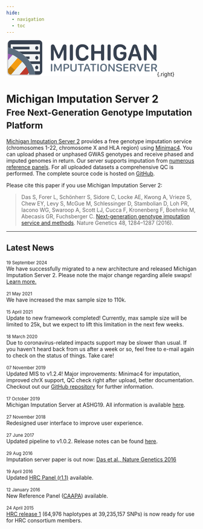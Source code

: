 ```yaml
---
hide:
  - navigation
  - toc 
---
```


![](images/logo.png){.right}


# Michigan Imputation Server 2<br><small>Free Next-Generation Genotype Imputation Platform</small>


[Michigan Imputation Server 2](https://imputationserver.sph.umich.edu) provides a free genotype imputation service (chromosomes 1-22, chromosome X and HLA region) using [Minimac4](http://genome.sph.umich.edu/wiki/Minimac4). You can upload phased or unphased GWAS genotypes and receive phased and imputed genomes in return. Our server supports imputation from [numerous reference panels](reference-panels.md). For all uploaded datasets a comprehensive QC is performed. The complete source code is hosted on [GitHub](https://github.com/genepi/imputationserver2/).

Please cite this paper if you use Michigan Imputation Server 2:

> Das S, Forer L, Schönherr S, Sidore C, Locke AE, Kwong A, Vrieze S, Chew EY, Levy S, McGue M, Schlessinger D, Stambolian D, Loh PR, Iacono WG, Swaroop A, Scott LJ, Cucca F, Kronenberg F, Boehnke M, Abecasis GR, Fuchsberger C. [Next-generation genotype imputation service and methods](https://www.ncbi.nlm.nih.gov/pubmed/27571263). Nature Genetics 48, 1284–1287 (2016).

---


## Latest News

<p>
    <small class="text-muted"><i class="far fa-calendar-alt"></i> 19 September 2024</small><br>
   We have successfully migrated to a new architecture and released Michigan Imputation Server 2. Please note the major change regarding allele swaps! <a href="./qc-allele-swaps" target="_blank"> <br> Learn more.</a>
</p>

<p>
    <small class="text-muted"><i class="far fa-calendar-alt"></i> 21 May 2021</small><br>
    We have increased the max sample size to 110k.
</p>

<p>
    <small class="text-muted"><i class="far fa-calendar-alt"></i> 15 April 2021</small><br>
    Update to new framework completed! Currently, max sample size will be limited to 25k, but we expect to lift this limitation in the next few weeks.
</p>

<p>
    <small class="text-muted"><i class="far fa-calendar-alt"></i> 18 March 2020</small><br>
    Due to coronavirus-related impacts support may be slower than usual. If you haven't heard back from us after a week or so, feel free to e-mail again to check on the status of things. Take care!
</p>

<p>
    <small class="text-muted"><i class="far fa-calendar-alt"></i> 07 November 2019</small><br>
    Updated MIS to v1.2.4! Major improvements: Minimac4 for imputation, improved chrX support, QC check right after upload, better documentation. Checkout out our <a href="https://github.com/genepi/imputationserver" target="_blank">GitHub repository</a> for further information.
</p>

<p>
    <small class="text-muted"><i class="far fa-calendar-alt"></i> 17 October 2019</small><br>
    Michigan Imputation Server at ASHG19. All information is available <a href="https://imputationserver.sph.umich.edu/ashg19/" target="_blank">here</a>.
</p>

<p>
    <small class="text-muted"><i class="far fa-calendar-alt"></i> 27 November 2018</small><br>
    Redesigned user interface to improve user experience.
</p>

<p>
    <small class="text-muted"><i class="far fa-calendar-alt"></i> 27 June 2017</small><br>
    Updated pipeline to v1.0.2. Release notes can be found <a href="https://github.com/genepi/imputationserver/releases/tag/1.0.2" target="_blank">here</a>.
</p>

<p>
    <small class="text-muted"><i class="far fa-calendar-alt"></i> 29 Aug 2016</small><br>
    Imputation server paper is out now: <a href="http://www.nature.com/ng/journal/v48/n10/full/ng.3656.html" target="_blank">Das et al., Nature Genetics 2016</a>
</p>

<p>
    <small class="text-muted"><i class="far fa-calendar-alt"></i> 19 April 2016</small><br>
    Updated <a target="_blank" href="http://www.haplotype-reference-consortium.org/">HRC Panel (r1.1)</a> available.
</p>

<p>
    <small class="text-muted"><i class="far fa-calendar-alt"></i> 12 January 2016</small><br>
    New Reference Panel (<a target="_blank" href="./#!pages/caapa">CAAPA</a>) available.
</p>

<p>
    <small class="text-muted"><i class="far fa-calendar-alt"></i> 24 April 2015</small><br>
    <a target="_blank" href="http://www.haplotype-reference-consortium.org/">HRC release 1</a> (64,976 haplotypes at 39,235,157 SNPs) is now ready for use for HRC consortium members.
</p>